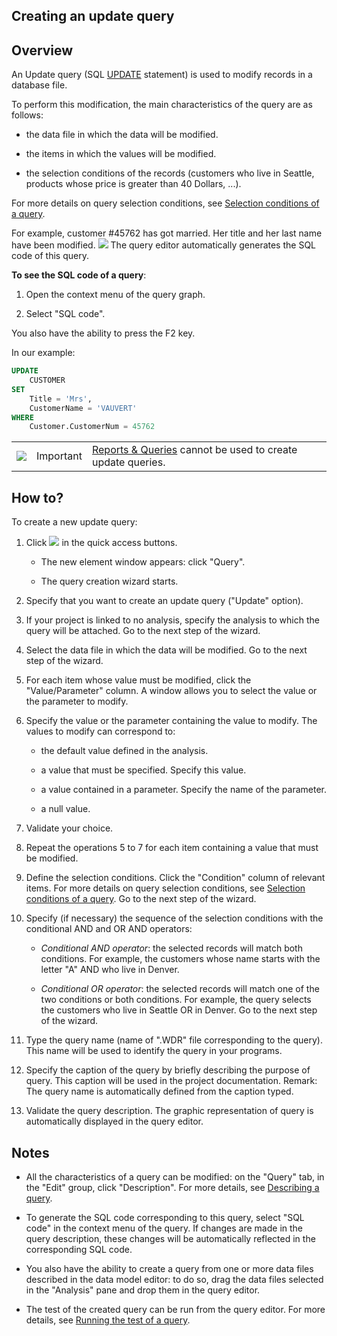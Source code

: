


## Creating an update query 
			



<a name="NOTE1"></a>
<a name="NOTE1_1"></a>


## Overview
<a name="overview_ELTTEXTE000168"></a>
<a name="Update_query"></a>
An Update query (SQL [UPDATE](../Editeurs/2034001.md) statement) is used to modify records in a database file.

To perform this modification, the main characteristics of the query are as follows:

- the data file in which the data will be modified.

- the items in which the values will be modified.

- the selection conditions of the records (customers who live in Seattle, products whose price is greater than 40 Dollars, ...).




For more details on query selection conditions, see [Selection conditions of a query](../Editeurs/2032019.md).

For example, customer #45762 has got married. Her title and her last name have been modified. 
![](https://doc.pcsoft.fr/en-US/images/image.awp?langid=3&name=Requete_RequeteModification.gif)
The query editor automatically generates the SQL code of this query. 

**To see the SQL code of a query**: 

1. Open the context menu of the query graph.

2. Select "SQL code".




You also have the ability to press the F2 key. 

In our example:


```sql
UPDATE 
	CUSTOMER
SET
	Title = 'Mrs',	
	CustomerName = 'VAUVERT'
WHERE 
	Customer.CustomerNum = 45762
```
|   |   |   |
| --- | --- | --- |
| ![](https://doc.pcsoft.fr/en-US/images/image.awp?langid=3&name=ER.png)<br> | Important | [Reports & Queries](../Presentation/3088004.md) cannot be used to create update queries. |





<a name="NOTE2"></a>
<a name="NOTE2_1"></a>


## How to?
<a name="how_ELTTEXTE000210"></a>
To create a new update query:

1. Click ![](https://doc.pcsoft.fr/en-US/images/image.awp?langid=3&name=ico_nouveau.gif)
 in the quick access buttons. 

	- The new element window appears: click "Query".

	- The query creation wizard starts.




2. Specify that you want to create an update query ("Update" option).

3. If your project is linked to no analysis, specify the analysis to which the query will be attached.
	Go to the next step of the wizard.

4. Select the data file in which the data will be modified.
	Go to the next step of the wizard.

5. For each item whose value must be modified, click the "Value/Parameter" column. A window allows you to select the value or the parameter to modify.

6. Specify the value or the parameter containing the value to modify. The values to modify can correspond to:

	- the default value defined in the analysis.

	- a value that must be specified. Specify this value.

	- a value contained in a parameter. Specify the name of the parameter.

	- a null value.




7. Validate your choice.

8. Repeat the operations 5 to 7 for each item containing a value that must be modified.

9. Define the selection conditions. Click the "Condition" column of relevant items. For more details on query selection conditions, see [Selection conditions of a query](../Editeurs/2032019.md).
	Go to the next step of the wizard.

10. Specify (if necessary) the sequence of the selection conditions with the conditional AND and OR AND operators:

	- *Conditional AND operator*: the selected records will match both conditions. For example, the customers whose name starts with the letter "A" AND who live in Denver.

	- *Conditional OR operator*: the selected records will match one of the two conditions or both conditions. For example, the query selects the customers who live in Seattle OR in Denver.
			Go to the next step of the wizard.




11. Type the query name (name of ".WDR" file corresponding to the query). This name will be used to identify the query in your programs.

12. Specify the caption of the query by briefly describing the purpose of query. This caption will be used in the project documentation.
	Remark: The query name is automatically defined from the caption typed.

13. Validate the query description. The graphic representation of query is automatically displayed in the query editor.




<a name="NOTE3"></a>
<a name="NOTE3_1"></a>


## Notes
<a name="notes_ELTTEXTE000234"></a>


- All the characteristics of a query can be modified: on the "Query" tab, in the "Edit" group, click "Description". For more details, see [Describing a query](../Editeurs/2032038.md).

- To generate the SQL code corresponding to this query, select "SQL code" in the context menu of the query. If changes are made in the query description, these changes will be automatically reflected in the corresponding SQL code.

- You also have the ability to create a query from one or more data files described in the data model editor: to do so, drag the data files selected in the "Analysis" pane and drop them in the query editor.

- The test of the created query can be run from the query editor. For more details, see [Running the test of a query](../Editeurs/2019011.md). 





